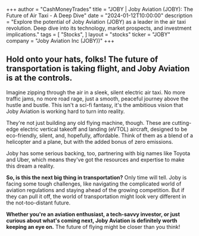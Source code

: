 +++
author = "CashMoneyTrades"
title = "JOBY |  Joby Aviation (JOBY): The Future of Air Taxi - A Deep Dive"
date = "2024-01-12T10:00:00"
description = "Explore the potential of Joby Aviation (JOBY) as a leader in the air taxi revolution. Deep dive into its technology, market prospects, and investment implications."
tags = [
"Stocks",
]
layout = "stocks"
ticker = "JOBY"
company = "Joby Aviation Inc (JOBY))"
+++
        


##  Hold onto your hats, folks! The future of transportation is taking flight, and Joby Aviation is at the controls. 

Imagine zipping through the air in a sleek, silent electric air taxi. No more traffic jams, no more road rage, just a smooth, peaceful journey above the hustle and bustle. This isn't a sci-fi fantasy, it's the ambitious vision that Joby Aviation is working hard to turn into reality. 

They're not just building any old flying machine, though. These are cutting-edge electric vertical takeoff and landing (eVTOL) aircraft, designed to be eco-friendly, silent, and, hopefully, affordable. Think of them as a blend of a helicopter and a plane, but with the added bonus of zero emissions. 

Joby has some serious backing, too, partnering with big names like Toyota and Uber, which means they've got the resources and expertise to make this dream a reality. 

**So, is this the next big thing in transportation?** Only time will tell. Joby is facing some tough challenges, like navigating the complicated world of aviation regulations and staying ahead of the growing competition. But if they can pull it off, the world of transportation might look very different in the not-too-distant future. 

**Whether you're an aviation enthusiast, a tech-savvy investor, or just curious about what's coming next, Joby Aviation is definitely worth keeping an eye on.** The future of flying might be closer than you think! 

        